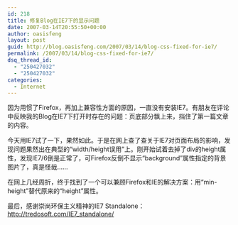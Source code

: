 ```yaml
---
id: 218
title: 修复Blog在IE7下的显示问题
date: 2007-03-14T20:55:50+00:00
author: oasisfeng
layout: post
guid: http://blog.oasisfeng.com/2007/03/14/blog-css-fixed-for-ie7/
permalink: /2007/03/14/blog-css-fixed-for-ie7/
dsq_thread_id:
  - "250427032"
  - "250427032"
categories:
  - Internet
---
```

因为用惯了Firefox，再加上兼容性方面的原因，一直没有安装IE7。有朋友在评论中反映我的Blog在IE7下打开时存在的问题：页底部分飘上来，挡住了第一篇文章的内容。

今天用IE7试了一下，果然如此。于是在网上查了查关于IE7对页面布局的影响，发现问题果然出在典型的“width/height误用”上。刚开始试着去掉了div的height属性，发现IE7/6倒是正常了，可Firefox反倒不显示“background”属性指定的背景图片了，真是怪哉……

在网上几经周折，终于找到了一个可以兼顾Firefox和IE的解决方案：用“min-height”替代原来的“height”属性。

最后，感谢崇尚环保主义精神的IE7 Standalone：<a href="http://tredosoft.com/IE7_standalone/" title="IE7 Standalone" target="_blank">http://tredosoft.com/IE7_standalone/</a>